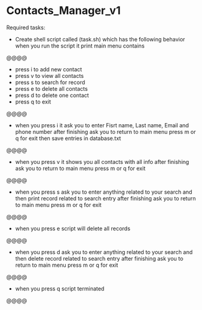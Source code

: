 # Contacts_Manager_v1

Required tasks:

- Create shell script called (task.sh) which has the following behavior when you run the script it print main menu contains

@@@@
- press i to add new contact
- press v to view all contacts
- press s to search for record
- press e to delete all contacts
- press d to delete one contact
- press q to exit

@@@@
- when you press i it ask you to enter Fisrt name, Last name, Email and phone number after finishing ask you to return to main menu press m or q for exit then save entries in database.txt

@@@@
- when you press v it shows you all contacts with all info after finishing ask you to return to main menu press m or q for exit

@@@@
- when you press s ask you to enter anything related to your search and then print record related to search entry after finishing ask you to return to main menu press m or q for exit

@@@@
- when you press e script will delete all records

@@@@
- when you press d ask you to enter anything related to your search and then delete record related to search entry after finishing ask you to return to main menu press m or q for exit

@@@@
- when you press q script terminated

@@@@
